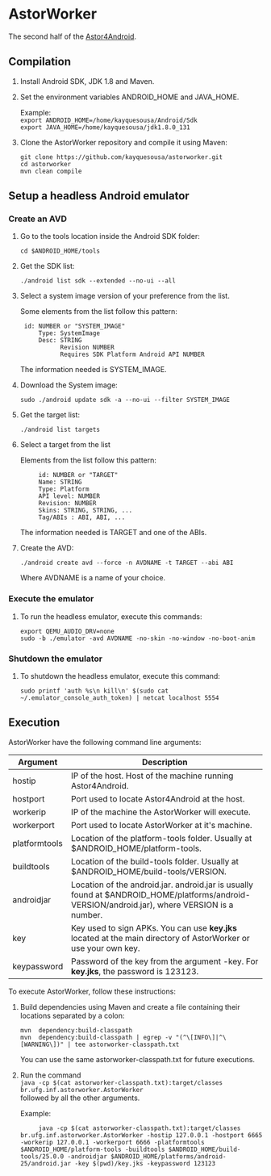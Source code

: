 # AstorWorker
The second half of the [Astor4Android](https://github.com/kayquesousa/astor4android).

## Compilation

1. Install Android SDK, JDK 1.8 and Maven.

2. Set the environment variables ANDROID_HOME and JAVA_HOME.  
	
	Example:  
	`export ANDROID_HOME=/home/kayquesousa/Android/Sdk`  
	`export JAVA_HOME=/home/kayquesousa/jdk1.8.0_131`  

4. Clone the AstorWorker repository and compile it using Maven:
	
	`git clone https://github.com/kayquesousa/astorworker.git`  
	`cd astorworker`  
	`mvn clean compile`  

## Setup a headless Android emulator

### Create an AVD

1. Go to the tools location inside the Android SDK folder:

	`cd $ANDROID_HOME/tools`  

2. Get the SDK list:

	`./android list sdk --extended --no-ui --all`  

3. Select a system image version of your preference from the list.

	Some elements from the list follow this pattern:  

		id: NUMBER or "SYSTEM_IMAGE"  
			Type: SystemImage  
			Desc: STRING  
				  Revision NUMBER  
				  Requires SDK Platform Android API NUMBER  

	The information needed is SYSTEM_IMAGE.  

4. Download the System image:

	`sudo ./android update sdk -a --no-ui --filter SYSTEM_IMAGE`  

5. Get the target list:  

	`./android list targets`  

6. Select a target from the list

	Elements from the list follow this pattern:  

			id: NUMBER or "TARGET"  
	 		Name: STRING  
	 		Type: Platform  
			API level: NUMBER  
	 		Revision: NUMBER  
	 		Skins: STRING, STRING, ...  
			Tag/ABIs : ABI, ABI, ...  

	The information needed is TARGET and one of the ABIs.  

7. Create the AVD:

	`./android create avd --force -n AVDNAME -t TARGET --abi ABI`

	Where AVDNAME is a name of your choice.

### Execute the emulator

1. To run the headless emulator, execute this commands:

	`export QEMU_AUDIO_DRV=none`  
	`sudo -b ./emulator -avd AVDNAME -no-skin -no-window -no-boot-anim`  

### Shutdown the emulator

1. To shutdown the headless emulator, execute this command:

	`sudo printf 'auth %s\n kill\n' $(sudo cat ~/.emulator_console_auth_token) | netcat localhost 5554`


## Execution 

AstorWorker have the following command line arguments:

| Argument | Description |
| --- | --- |
| hostip | IP of the host. Host of the machine running Astor4Android. | 
| hostport | Port used to locate Astor4Android at the host. |
| workerip | IP of the machine the AstorWorker will execute. |
| workerport | Port used to locate AstorWorker at it's machine. |
| platformtools | Location of the platform-tools folder. Usually at $ANDROID_HOME/platform-tools. |
| buildtools | Location of the build-tools folder. Usually at $ANDROID_HOME/build-tools/VERSION.
| androidjar | Location of the android.jar. android.jar is usually found at $ANDROID_HOME/platforms/android-VERSION/android.jar), where VERSION is a number.
| key | Key used to sign APKs. You can use **key.jks** located at the main directory of AstorWorker or use your own key. |
| keypassword | Password of the key from the argument -key. For **key.jks**, the password is 123123. |

To execute AstorWorker, follow these instructions:  

1. Build dependencies using Maven and create a file containing their locations separated by a colon:  
	
	`mvn  dependency:build-classpath`  
	`mvn  dependency:build-classpath | egrep -v "(^\[INFO\]|^\[WARNING\])" | tee astorworker-classpath.txt`  

	You can use the same astorworker-classpath.txt for future executions.  

3. Run the command  
   `java -cp $(cat astorworker-classpath.txt):target/classes br.ufg.inf.astorworker.AstorWorker`  
   followed by all the other arguments.  

   Example:  

			java -cp $(cat astorworker-classpath.txt):target/classes br.ufg.inf.astorworker.AstorWorker -hostip 127.0.0.1 -hostport 6665 -workerip 127.0.0.1 -workerport 6666 -platformtools $ANDROID_HOME/platform-tools -buildtools $ANDROID_HOME/build-tools/25.0.0 -androidjar $ANDROID_HOME/platforms/android-25/android.jar -key $(pwd)/key.jks -keypassword 123123  





